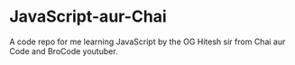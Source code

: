 # JavaScript-aur-Chai
A code repo for me learning JavaScript by the OG Hitesh sir from Chai aur Code and BroCode youtuber.
